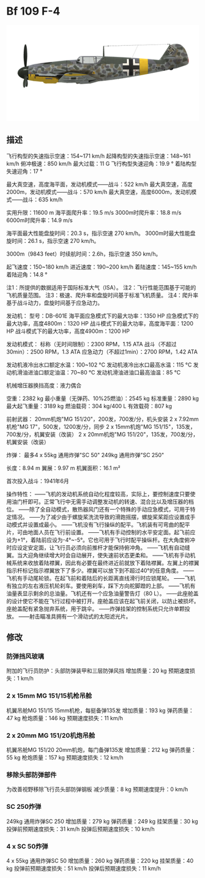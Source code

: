 ﻿# Bf 109 F-4

![bf109f4](../images/bf109f4.png)

## 描述

飞行构型的失速指示空速：154~171 km/h
起降构型的失速指示空速：148~161 km/h
俯冲极速：850 km/h
最大过载：11 G
飞行构型失速迎角：19.9 °
着陆构型失速迎角：17 °

最大真空速，高度海平面，发动机模式——战斗：522 km/h
最大真空速，高度2000m，发动机模式——战斗：570 km/h
最大真空速，高度6000m，发动机模式——战斗：635 km/h

实用升限：11600 m
海平面爬升率：19.5 m/s
3000m时爬升率：18.8 m/s
6000m时爬升率：14.9 m/s

海平面最大性能盘旋时间：20.3 s，指示空速 270 km/h。
3000m时最大性能盘旋时间：26.1 s，指示空速 270 km/h。

3000m（9843 feet）时续航时间：2.6h，指示空速 350 km/h。

起飞速度：150~180 km/h
进近速度：190~200 km/h
着陆速度：145~155 km/h
着陆迎角：14.8 °

注1：所提供的数据适用于国际标准大气（ISA）。
注2：飞行性能范围基于可能的飞机质量范围。
注3：极速、爬升率和盘旋时间基于标准飞机质量。
注4：爬升率基于战斗动力，盘旋时间基于应急动力。

发动机：
型号：DB-601E
海平面应急模式下的最大功率：1350 HP
应急模式下的最大功率，高度4800m：1320 HP
战斗模式下的最大功率，高度海平面：1200 HP
战斗模式下的最大功率，高度4900m：1200 HP

发动机模式：
标称（无时间限制）：2300 RPM，1.15 ATA
战斗（不超过30min）：2500 RPM，1.3 ATA
应急动力（不超过1min）：2700 RPM，1.42 ATA

发动机液冷出水口额定水温：100~102 °C
发动机液冷出水口最高水温：115 °C
发动机滑油进油口额定油温：70~80 °C
发动机滑油进油口最高油温：85 °C

机械增压器换挡高度：液力偶合 

空重：2382 kg
最小重量（无弹药、10%25燃油）：2545 kg
标准重量：2890 kg
最大起飞重量：3189 kg
燃油载荷：304 kg/400 L
有效载荷：807 kg

前射武器：
20mm机炮"MG 151/20"，200发，700发/分，机头安装
2 x 7.92mm机枪"MG 17"，500发，1200发/分，同步
2 x 15mm机炮"MG 151/15"，135发，700发/分，机翼安装（改装）
2 x 20mm机炮"MG 151/20"，135发，700发/分，机翼安装（改装）

炸弹：
最多4 x 55kg 通用炸弹"SC 50"
249kg 通用炸弹"SC 250"

长度：8.94 m
翼展：9.97 m
机翼面积：16.1 m²

首次投入战斗：1941年6月

操作特性：
——飞机的发动机系统自动化程度较高，实际上，要控制速度只要使用油门杆即可。正常飞行中无需手动调整发动机的转速、混合比以及增压器的档位。
——除了全自动模式，散热器风门还有一个特殊的手动应急模式，可用于特定情况。
——为了减少由于螺旋桨洗流导致的滑跑摇摆，螺旋桨桨距应设置成手动模式并设置成最小。
——飞机没有飞行操纵的配平。飞机装有可弯曲的配平片，可由地面人员在飞行前设置。
——飞机有手动控制的水平安定面。起飞前应设为+1°，着陆前应设为-4°~-5°。它也可用于飞行时配平操纵杆。在大角度俯冲时应设定安定面，让飞行员必须向前推杆才能保持俯冲角。
——飞机有自动缝翼。当大迎角继续增大时会自动展开，使失速前状态更柔和。
——飞机有手动机械系统来收放着陆襟翼，因此有必要在最终进近前就放下着陆襟翼。左翼上的襟翼指示杆标记指示襟翼放下了多少。襟翼可以放下到不超过40°的任意角度。
——飞机有手动尾轮锁。在起飞前和着陆后的长距离直线滑行时应锁尾轮。
——飞机有独立的左右液压机轮刹车。要使用刹车，踩下方向舵脚蹬的上部。
——飞机有油量表显示剩余的总油量。飞机还有一个应急油量警告灯（80 L）。
——此座舱盖的设计使它不能在飞行过程中被打开。座舱盖应该在起飞前关闭，以防止被损坏。座舱盖配有紧急抛弃系统，用于跳伞。
——炸弹挂架的控制系统只允许单颗投放。
——射击瞄准具拥有一个滑动式的太阳滤光片。

## 修改


### 防弹挡风玻璃

附加的飞行员防护：头部防弹装甲和三层防弹风挡
增加质量：20 kg
预期速度损失：1 km/h

### 2 x 15mm MG 151/15机枪吊舱

机翼吊舱MG 151/15 15mm机枪，每挺备弹135发
增加质量：193 kg
弹药质量：47 kg
枪炮质量：146 kg
预期速度损失：11 km/h

### 2 x 20mm MG 151/20机炮吊舱

机翼吊舱MG 151/20 20mm机炮，每门备弹135发
增加质量：212 kg
弹药质量：55 kg
枪炮质量：157 kg
预期速度损失：12 km/h

### 移除头部防弹部件

为改善视野移除飞行员头部防弹钢板
减少质量：8 kg
预期速度提升：0 km/h

### SC 250炸弹

249kg 通用炸弹SC 250
增加质量：279 kg
弹药质量：249 kg
挂架质量：30 kg
投弹前预期速度损失：31 km/h
投弹后预期速度损失：10 km/h

### 4 x SC 50炸弹

4 x 55kg 通用炸弹SC 50
增加质量：260 kg
弹药质量：220 kg
挂架质量：40 kg
投弹前预期速度损失：51 km/h
投弹后预期速度损失：11 km/h